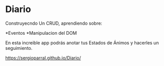 # Diario 

Construyecndo Un CRUD, aprendiendo sobre:

*Eventos
*Manipulacion del DOM

En esta increible app podrás anotar tus Estados de Ánimos y hacerles un seguimiento.

https://sergioparral.github.io/Diario/
